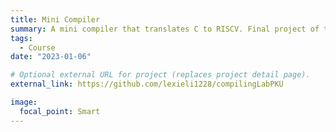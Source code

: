 ```yaml
---
title: Mini Compiler
summary: A mini compiler that translates C to RISCV. Final project of the undergraduate course, Compiler Principles.
tags:
  - Course
date: "2023-01-06"

# Optional external URL for project (replaces project detail page).
external_link: https://github.com/lexieli1228/compilingLabPKU

image:
  focal_point: Smart
---
```

